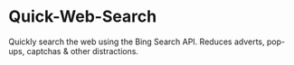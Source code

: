 # Quick-Web-Search
Quickly search the web using the Bing Search API. Reduces adverts, pop-ups, captchas &amp; other distractions.
